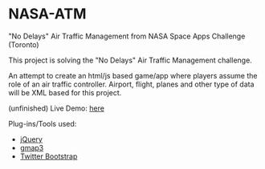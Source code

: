 NASA-ATM
========

"No Delays" Air Traffic Management from NASA Space Apps Challenge (Toronto)

This project is solving the "No Delays" Air Traffic Management challenge.

An attempt to create an html/js based game/app where players assume the role of an air traffic controller. Airport, flight, planes and other type of data will be XML based for this project.

(unfinished) Live Demo: [here](http://sshakeel.ca/projects/NASA-ATM/)

Plug-ins/Tools used:

- [jQuery](http://jquery.com/)
- [gmap3](http://gmap3.net/en/)
- [Twitter Bootstrap](http://twitter.github.io/bootstrap/)
